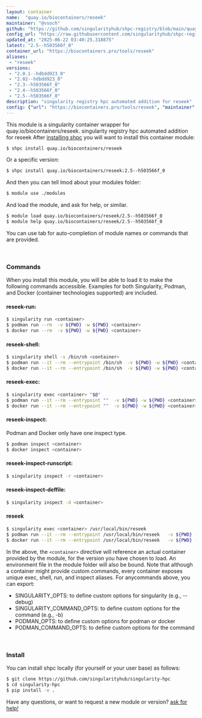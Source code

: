 ```yaml
---
layout: container
name:  "quay.io/biocontainers/reseek"
maintainer: "@vsoch"
github: "https://github.com/singularityhub/shpc-registry/blob/main/quay.io/biocontainers/reseek/container.yaml"
config_url: "https://raw.githubusercontent.com/singularityhub/shpc-registry/main/quay.io/biocontainers/reseek/container.yaml"
updated_at: "2025-06-22 03:40:25.318875"
latest: "2.5--h503566f_0"
container_url: "https://biocontainers.pro/tools/reseek"
aliases:
 - "reseek"
versions:
 - "2.0.1--hdbdd923_0"
 - "2.02--hdbdd923_0"
 - "2.3--h503566f_0"
 - "2.4--h503566f_0"
 - "2.5--h503566f_0"
description: "singularity registry hpc automated addition for reseek"
config: {"url": "https://biocontainers.pro/tools/reseek", "maintainer": "@vsoch", "description": "singularity registry hpc automated addition for reseek", "latest": {"2.5--h503566f_0": "sha256:f0a4ab43e7ed8c096b10b2c19f4d83d6e4068269454e24f8065cde27e56e1c6f"}, "tags": {"2.0.1--hdbdd923_0": "sha256:e5c1a4aa7d0111dc5447fbd1aab901ccf85d869954be922c6fe121d1f40f651e", "2.02--hdbdd923_0": "sha256:69f027e649a341c4e3e69d6c792639d2049d250170de5b4d5936ae7bf4f08f8b", "2.3--h503566f_0": "sha256:c492c4ed79b242595bdfc09f376214010956e5c4af42633cb941b3c07612cdfb", "2.4--h503566f_0": "sha256:fe83355b376878d7ba38cae355cbf51cbd1b8b419d3af5cbd8da75b5b2d9fa4b", "2.5--h503566f_0": "sha256:f0a4ab43e7ed8c096b10b2c19f4d83d6e4068269454e24f8065cde27e56e1c6f"}, "docker": "quay.io/biocontainers/reseek", "aliases": {"reseek": "/usr/local/bin/reseek"}}
---
```


This module is a singularity container wrapper for quay.io/biocontainers/reseek.
singularity registry hpc automated addition for reseek
After [installing shpc](#install) you will want to install this container module:


```bash
$ shpc install quay.io/biocontainers/reseek
```

Or a specific version:

```bash
$ shpc install quay.io/biocontainers/reseek:2.5--h503566f_0
```

And then you can tell lmod about your modules folder:

```bash
$ module use ./modules
```

And load the module, and ask for help, or similar.

```bash
$ module load quay.io/biocontainers/reseek/2.5--h503566f_0
$ module help quay.io/biocontainers/reseek/2.5--h503566f_0
```

You can use tab for auto-completion of module names or commands that are provided.

<br>

### Commands

When you install this module, you will be able to load it to make the following commands accessible.
Examples for both Singularity, Podman, and Docker (container technologies supported) are included.

#### reseek-run:

```bash
$ singularity run <container>
$ podman run --rm  -v ${PWD} -w ${PWD} <container>
$ docker run --rm  -v ${PWD} -w ${PWD} <container>
```

#### reseek-shell:

```bash
$ singularity shell -s /bin/sh <container>
$ podman run --it --rm --entrypoint /bin/sh  -v ${PWD} -w ${PWD} <container>
$ docker run --it --rm --entrypoint /bin/sh  -v ${PWD} -w ${PWD} <container>
```

#### reseek-exec:

```bash
$ singularity exec <container> "$@"
$ podman run --it --rm --entrypoint ""  -v ${PWD} -w ${PWD} <container> "$@"
$ docker run --it --rm --entrypoint ""  -v ${PWD} -w ${PWD} <container> "$@"
```

#### reseek-inspect:

Podman and Docker only have one inspect type.

```bash
$ podman inspect <container>
$ docker inspect <container>
```

#### reseek-inspect-runscript:

```bash
$ singularity inspect -r <container>
```

#### reseek-inspect-deffile:

```bash
$ singularity inspect -d <container>
```


#### reseek

```bash
$ singularity exec <container> /usr/local/bin/reseek
$ podman run --it --rm --entrypoint /usr/local/bin/reseek   -v ${PWD} -w ${PWD} <container> -c " $@"
$ docker run --it --rm --entrypoint /usr/local/bin/reseek   -v ${PWD} -w ${PWD} <container> -c " $@"
```



In the above, the `<container>` directive will reference an actual container provided
by the module, for the version you have chosen to load. An environment file in the
module folder will also be bound. Note that although a container
might provide custom commands, every container exposes unique exec, shell, run, and
inspect aliases. For anycommands above, you can export:

 - SINGULARITY_OPTS: to define custom options for singularity (e.g., --debug)
 - SINGULARITY_COMMAND_OPTS: to define custom options for the command (e.g., -b)
 - PODMAN_OPTS: to define custom options for podman or docker
 - PODMAN_COMMAND_OPTS: to define custom options for the command

<br>

### Install

You can install shpc locally (for yourself or your user base) as follows:

```bash
$ git clone https://github.com/singularityhub/singularity-hpc
$ cd singularity-hpc
$ pip install -e .
```

Have any questions, or want to request a new module or version? [ask for help!](https://github.com/singularityhub/singularity-hpc/issues)